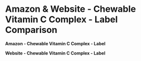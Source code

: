 # Amazon & Website - Chewable Vitamin C Complex - Label Comparison

**Amazon - Chewable Vitamin C Complex - Label**

**Website - Chewable Vitamin C Complex - Label**